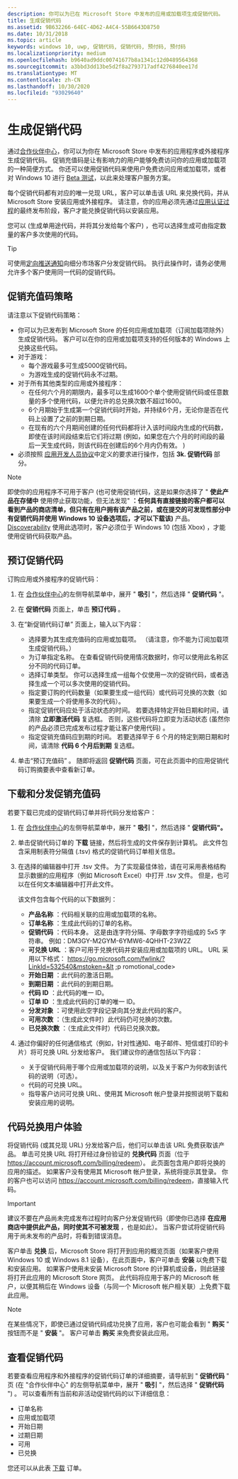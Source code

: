 ```yaml
---
description: 你可以为已在 Microsoft Store 中发布的应用或加载项生成促销代码。
title: 生成促销代码
ms.assetid: 9B632266-64EC-4D62-A4C4-55B6643D8750
ms.date: 10/31/2018
ms.topic: article
keywords: windows 10, uwp, 促销代码, 促销代码, 预付码, 预付码
ms.localizationpriority: medium
ms.openlocfilehash: b9640ad9ddc00741677b8a1341c12d0489564368
ms.sourcegitcommit: a3bbd3dd13be5d2f8a2793717adf4276840ee17d
ms.translationtype: MT
ms.contentlocale: zh-CN
ms.lasthandoff: 10/30/2020
ms.locfileid: "93029640"
---
```

# <a name="generate-promotional-codes"></a>生成促销代码


通过[合作伙伴中心](https://partner.microsoft.com/dashboard)，你可以为你在 Microsoft Store 中发布的应用程序或外接程序生成促销代码。 促销充值码是让有影响力的用户能够免费访问你的应用或加载项的一种简便方式。 你还可以使用促销代码来使用户免费访问应用或加载项，或者对 Windows 10 进行 [Beta 测试](beta-testing-and-targeted-distribution.md)，以此来处理客户服务方案。 

每个促销代码都有对应的唯一兑现 URL，客户可以单击该 URL 来兑换代码，并从 Microsoft Store 安装应用或外接程序。  请注意，你的应用必须先通过[应用认证过程](the-app-certification-process.md)的最终发布阶段，客户才能兑换促销代码以安装应用。

您可以 (生成单用途代码，并将其分发给每个客户) ，也可以选择生成可由指定数量的客户多次使用的代码。

> [!TIP]
> 可使用[定向推送通知](send-push-notifications-to-your-apps-customers.md)向细分市场客户分发促销代码。 执行此操作时，请务必使用允许多个客户使用同一代码的促销代码。


## <a name="promotional-code-policies"></a>促销充值码策略

请注意以下促销代码策略：

-   你可以为已发布到 Microsoft Store 的任何应用或加载项（订阅加载项除外）生成促销代码。 客户可以在你的应用或加载项支持的任何版本的 Windows 上兑换这些代码。
-   对于游戏：
    - 每个游戏最多可生成5000促销代码。
    - 为游戏生成的促销代码永不过期。
- 对于所有其他类型的应用或外接程序：
    - 在任何六个月的期限内，最多可以生成1600个单个使用促销代码或任意数量的多个使用代码，以便允许的总兑换次数不超过1600。
    - 6个月期始于生成第一个促销代码时开始，并持续6个月，无论你是否在代码上设置了之前的到期日期。
    - 在现有的六个月期间创建的任何代码都将计入该时间段内生成的代码数，即使在该时间段结束后它们将过期 (例如，如果您在六个月的时间段的最后一天生成代码，则该代码在创建后的6个月内仍有效。 ) 
-   必须按照 [应用开发人员协议](/legal/windows/agreements/app-developer-agreement)中定义的要求进行操作，包括 **3k. 促销代码** 部分。

> [!NOTE]
> 即使你的应用程序不可用于客户 (也可使用促销代码，这是如果你选择了 " **使此产品在存储中** 使用停止获取功能，但无法发现" **：任何具有直接链接的客户都可以看到产品的商店清单，但只有在用户拥有该产品之前，或在提交的可发现性部分中有促销代码并使用 Windows 10 设备选项后，才可以下载该)** 产品。 [Discoverability](choose-visibility-options.md#discoverability) 使用此选项时，客户必须位于 Windows 10 (包括 Xbox) ，才能使用促销代码获取产品。


## <a name="order-promotional-codes"></a>预订促销代码

订购应用或外接程序的促销代码：

1.  在 [合作伙伴中心](https://partner.microsoft.com/dashboard)的左侧导航菜单中，展开 " **吸引** "，然后选择 " **促销代码** "。

2.   在 **促销代码** 页面上，单击 **预订代码** 。

3.  在“新促销代码订单”  页面上，输入以下内容：
    -   选择要为其生成充值码的应用或加载项。 （请注意，你不能为订阅加载项生成促销代码。）
    -   为订单指定名称。 在查看促销代码使用情况数据时，你可以使用此名称区分不同的代码订单。
    -   选择订单类型。 你可以选择生成一组每个仅使用一次的促销代码，或者选择生成一个可以多次使用的促销代码。
    -   指定要订购的代码数量（如果要生成一组代码）或代码可兑换的次数（如果要生成一个将使用多次的代码）。
    -   指定促销代码应处于活动状态的时间。 若要选择特定开始日期和时间，请清除 **立即激活代码** 复选框。 否则，这些代码将立即变为活动状态 (虽然你的产品必须已完成发布过程才能让客户使用代码) 。
    -   指定促销充值码应到期的时间。 若要选择早于 6 个月的特定到期日期和时间，请清除 **代码 6 个月后到期** 复选框。

4.  单击“预订充值码”  。 随即将返回 **促销代码** 页面，可在此页面中的应用促销代码订购摘要表中查看新订单。


## <a name="download-and-distribute-promotional-codes"></a>下载和分发促销充值码

若要下载已完成的促销代码订单并将代码分发给客户：

1.  在 [合作伙伴中心](https://partner.microsoft.com/dashboard)的左侧导航菜单中，展开 " **吸引** "，然后选择 " **促销代码"。**
2.  单击促销代码订单的 **下载** 链接，然后将生成的文件保存到计算机。 此文件包含采用制表符分隔值 (.tsv) 格式的促销代码订单相关信息。
3.  在选择的编辑器中打开 .tsv 文件。 为了实现最佳体验，请在可采用表格结构显示数据的应用程序（例如 Microsoft Excel）中打开 .tsv 文件。 但是，也可以在任何文本编辑器中打开此文件。

    该文件包含每个代码的以下数据列：

    -   **产品名称** ：代码相关联的应用或加载项的名称。
    -   **订单名称** ：生成此代码的订单的名称。
    -   **促销代码** ：代码本身。 这是由连字符分隔、字母数字字符组成的 5x5 字符串。 例如：DM3GY-M2GYM-6YMW6-4QHHT-23W2Z
    -   **可兑换 URL** ：客户可用于兑换代码并安装应用或加载项的 URL。 URL 采用以下格式： https://go.microsoft.com/fwlink/?LinkId=532540&mstoken=&lt ;p romotional_code>
    -   **开始日期** ：此代码的激活日期。
    -   **到期日期** ：此代码的到期日期。
    -   **代码 ID** ：此代码的唯一 ID。
    -   **订单 ID** ：生成此代码的订单的唯一 ID。
    -   **分发对象** ：可使用此空字段记录向其分发此代码的客户。
    -   **可用次数** ：（生成此文件时）此代码仍可兑换的次数。
    -   **已兑换次数** ：（生成此文件时）代码已兑换次数。

4.  通过你偏好的任何通信格式（例如，针对性通知、电子邮件、短信或打印的卡片）将可兑换 URL 分发给客户。 我们建议你的通信包括以下内容：
    -   关于促销代码用于哪个应用或加载项的说明，以及关于客户为何收到该代码的说明（可选）。
    -   代码的可兑换 URL。
    -   指导客户访问可兑换 URL、使用其 Microsoft 帐户登录并按照说明下载和安装应用的说明。


## <a name="code-redemption-user-experience"></a>代码兑换用户体验

将促销代码 (或其兑现 URL) 分发给客户后，他们可以单击该 URL 免费获取该产品。 单击可兑换 URL 将打开经过身份验证的 **兑换代码** 页面（位于 <https://account.microsoft.com/billing/redeem>）。 此页面包含用户即将兑换的应用的描述。 如果客户没有使用其 Microsoft 帐户登录，系统将提示其登录。 你的客户也可以访问 <https://account.microsoft.com/billing/redeem>，直接输入代码。

> [!IMPORTANT]
> 建议不要在产品尚未完成发布过程时向客户分发促销代码（即使你已选择 **在应用商店中提供此产品，同时使其不可被发现** ，也是如此）。 当客户尝试将促销代码用于尚未发布的产品时，将看到错误消息。

客户单击 **兑换** 后，Microsoft Store 将打开到应用的概览页面（如果客户使用 Windows 10 或 Windows 8.1 设备），在此页面中，客户可单击 **安装** 以免费下载和安装应用。 如果客户使用未安装 Microsoft Store 的计算机或设备，则此链接将打开此应用的 Microsoft Store 网页。 此代码将应用于客户的 Microsoft 帐户，以便其稍后在 Windows 设备（与同一个 Microsoft 帐户相关联）上免费下载此应用。

> [!NOTE]
> 在某些情况下，即使已通过促销代码成功兑换了应用，客户也可能会看到 " **购买** " 按钮而不是 " **安装** "。 客户可单击 **购买** 来免费安装此应用。


## <a name="review-your-promotional-codes"></a>查看促销代码

若要查看应用程序和外接程序的促销代码订单的详细摘要，请导航到 " **促销代码** " 页 (在 "合作伙伴中心" 的左侧导航菜单中，展开 " **吸引** "，然后选择 " **促销代码** ") 。 可以查看所有当前和非活动促销代码的以下详细信息：
-   订单名称
-   应用或加载项
-   开始日期
-   过期日期
-   可用
-   已兑换

您还可以从此表 [下载](#download-and-distribute-promotional-codes) 订单。

 
